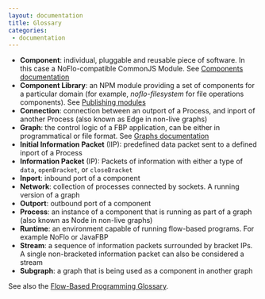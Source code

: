 ```yaml
---
layout: documentation
title: Glossary
categories:
 - documentation
---
```

* **Component**: individual, pluggable and reusable piece of software. In this case a NoFlo-compatible CommonJS Module. See [Components documentation](../components)
* **Component Library**: an NPM module providing a set of components for a particular domain (for example, *noflo-filesystem* for file operations components). See [Publishing modules](../publishing)
* **Connection**: connection between an outport of a Process, and inport of another Process (also known as Edge in non-live graphs)
* **Graph**: the control logic of a FBP application, can be either in programmatical or file format. See [Graphs documentation](../graphs)
* **Initial Information Packet** (IIP): predefined data packet sent to a defined inport of a Process
* **Information Packet** (IP): Packets of information with either a type of `data`, `openBracket`, or `closeBracket`
* **Inport**: inbound port of a component
* **Network**: collection of processes connected by sockets. A running version of a graph
* **Outport**: outbound port of a component
* **Process**: an instance of a component that is running as part of a graph (also known as Node in non-live graphs)
* **Runtime**: an environment capable of running flow-based programs. For example NoFlo or JavaFBP
* **Stream**: a sequence of information packets surrounded by bracket IPs. A single non-bracketed information packet can also be considered a stream
* **Subgraph**: a graph that is being used as a component in another graph

See also the [Flow-Based Programming Glossary](http://www.jpaulmorrison.com/fbp/gloss.htm).
